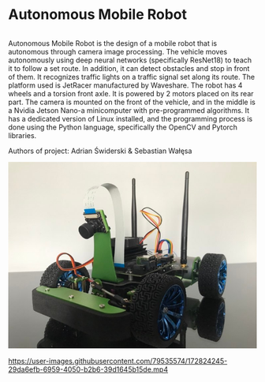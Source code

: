 # Autonomous Mobile Robot
######
######

Autonomous Mobile Robot is the design of a mobile robot that is autonomous through camera image processing. The vehicle moves autonomously using deep neural networks (specifically ResNet18) to teach it to follow a set route. In addition, it can detect obstacles and stop in front of them. It recognizes traffic lights on a traffic signal set along its route. The platform used is JetRacer manufactured by Waveshare. The robot has 4 wheels and a torsion front axle. It is powered by 2 motors placed on its rear part. The camera is mounted on the front of the vehicle, and in the middle is a Nvidia Jetson Nano-a minicomputer with pre-programmed algorithms. It has a dedicated version of Linux installed, and the programming process is done using the Python language, specifically the OpenCV and Pytorch libraries.

Authors of project: Adrian Świderski & Sebastian Wałęsa

<img src="Images/JetRacer.jpg">


https://user-images.githubusercontent.com/79535574/172824245-29da6efb-6959-4050-b2b6-39d1645b15de.mp4
######
######

  

